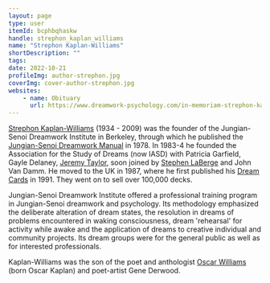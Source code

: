 ```yaml
---
layout: page
type: user
itemId: bcphbqhaskw
handle: strephon_kaplan_williams
name: "Strephon Kaplan-Williams"
shortDescription: ""
tags:
date: 2022-10-21
profileImg: author-strephon.jpg
coverImg: cover-author-strephon.jpg
websites:
    - name: Obituary
      url: https://www.dreamwork-psychology.com/in-memoriam-strephon-kaplan-williams-1934-2009/
---
```


[Strephon Kaplan-Williams](https://www.dreamwork-psychology.com/in-memoriam-strephon-kaplan-williams-1934-2009/) (1934 - 2009) was the founder of the Jungian-Senoi Dreamwork Institute in Berkeley, through which he published the [Jungian-Senoi Dreamwork Manual](https://archive.org/details/jungiansenoidrea00will/page/6/mode/2up) in 1978. In 1983-4 he founded the Association for the Study of Dreams (now IASD) with Patricia Garfield, Gayle Delaney, [Jeremy Taylor](../@jeremytaylor), soon joined by [Stephen LaBerge](../@stephenlaberge) and John Van Damm. He moved to the UK in 1987, where he first published his [Dream Cards](https://dreamwork2000.com/dreamcards_interactive.html) in 1991. They went on to sell over 100,000 decks.

Jungian-Senoi Dreamwork Institute offered a professional training program in Jungian-Senoi dreamwork and psychology. Its methodology emphasized the deliberate alteration of dream states, the resolution in dreams of problems encountered in waking consciousness, dream 'rehearsal' for activity while awake and the application of dreams to creative individual and community projects. Its dream groups were for the general public as well as for interested professionals.

Kaplan-Williams was the son of the poet and anthologist <a href="https://en.wikipedia.org/wiki/Oscar_Williams_(poet)">Oscar Williams</a> (born Oscar Kaplan) and poet-artist Gene Derwood.

